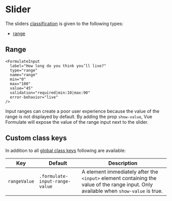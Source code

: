 # Slider

The sliders [classification](/guide/inputs/custom-inputs/#what-is-a-classification) is given to the following types:

- [range](#range)

## Range

```vue
<FormulateInput
  label="How long do you think you’ll live?"
  type="range"
  name="range"
  min="0"
  max="100"
  value="45"
  validation="required|min:10|max:90"
  error-behavior="live"
/>
```

<demo-input-range />

Input ranges can create a poor user experience because the value of the range
is not displayed by default. By adding the prop `show-value`, Vue
Formulate will expose the value of the range input next to the slider.

<demo-input-range-value />

## Custom class keys

In addition to all [global class keys](/guide/theming/#customizing-classes)
following are available:

Key             | Default                          | Description
----------------|----------------------------------|---------------------------------------------------
`rangeValue`         | `.formulate-input-range-value`   | A element immediately after the `<input>` element containing the value of the range input. Only available when `show-value` is true.
